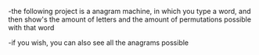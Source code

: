 -the following project is a anagram machine, in which you type a word, and then show's the amount of letters and the amount of permutations possible with that word

-if you wish, you can also see all the anagrams possible

